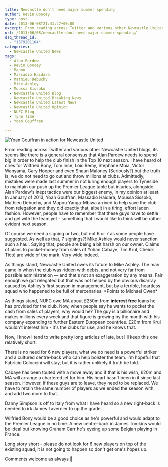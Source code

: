 ```yaml
---
title: Newcastle don’t need major summer spending
author: Kevin Doocey
type: post
date: 2013-06-08T21:41:47+00:00
excerpt: From reading across Twitter and various other Newcastle United blogs, its seems like there is a general concensus that Alan Pardew needs to spend big in order to help the club finish in the Top 10 next season. I have heard of..
url: /2013/06/08/newcastle-dont-need-major-summer-spending/
dsq_thread_id:
  - "1379201104"
categories:
  - Newcastle United News
tags:
  - Alan Pardew
  - Kevin Doocey
  - Mapou
  - Massadio Haidara
  - Mathieu Debuchy
  - Mike Ashley
  - Moussa Sissoko
  - Newcastle United Blog
  - Newcastle United Breaking News
  - Newcastle United Latest News
  - Newcastle United Opinion
  - NUFC Blog
  - Tyne Time
  - Yoan Gouffran

---
```

![Yoan Gouffran in action for Newcastle United](https://www.tynetime.com/wp-content/uploads/2013/06/Yoan-Gouffran-Newcastle.jpg "Gouffran - Originally a summer target along with Sissoko but acquired in Jan")

From reading across Twitter and various other Newcastle United blogs, its seems like there is a general consensus that Alan Pardew needs to spend big in order to help the club finish in the Top 10 next season. I have heard of cries for Wilfried Bony, Tom Ince, Loic Remy, Stephane Mbia, Victor Wanyama, Gary Hooper and even Shaun Maloney (Seriously?) but the truth is, we do not need to go out and throw millions at clubs. Admittedly, mistakes were made last summer in not luring enough players to Tyneside to maintain our push up the Premier League table but injuries, alongside Alan Pardew's inept tactics were our biggest enemy, in my opinion at least. In January of 2013, Yoan Gouffran, Massadio Haidara, Moussa Sissoko, Mathieu Debuchy, and Mapou Yanga-Mbiwa arrived to  help save the club from relegation and they did exactly that, albeit in a tiring, effort laden fashion. However, people have to remember that these guys have to settle and gel with the team yet - something that I would like to think will be rather evident next season.

Of course we need a signing or two, but not 6 or 7 as some people have suggested. As well as that, 7 signings?! Mike Ashley would never sanction such a haul. Saying that, people are being a bit harsh on our owner. Claims of plans to pocket-money from sales of Yohan Cabaye, Tim Krul, Cheick Tioté are wide of the mark. Very wide indeed.

As things stand, Newcastle United owes its future to Mike Ashley. The man came in when the club was ridden with debts, and not very far from possible administration — and that's not an exaggeration by any means. Fair enough we got relegated but that was not helped by the obvious disarray caused by Ashley's first season in management, but by a terrible, heartless squad who happened to be full of mercenaries. \*Points to Michael Owen\*

As things stand, NUFC owe MA about £250m from **interest free** loans he has provided for the club. Now, when people say he wants to pocket the cash from sales of players, why would he? The guy is a billionaire and makes millions every week and that figure is growing by the month with his company expanding to further Eastern European countries. £20m from Krul wouldn't interest him - it's the clubs for use, and he knows that.

Now, I know I tend to write pretty long articles of late, but I'll keep this one relatively short.

There is no need for 6 new players, what we do need is a powerful striker and a cultured centre-back who can help bolster the team. I'm hopeful that Fabricio Coloccini will stay, but it is rather unlikely if truth be told.

Cabaye has been touted with a move away and if that is his wish, £20m and MA will arrange a chartered jet for him. His heart hasn't been in it since last season. However, if these guys are to leave, they need to be replaced. We have to retain the same number of players as we ended the season with, and add two more to that.

Danny Simpson is off to Italy from what I have heard so a new right-back is needed to irk James Tavernier to up the grade.

Wilfried Bony would be a good choice as he's powerful and would adapt to the Premier League in no time. A new centre-back in James Tomkins would be ideal but knowing Graham Carr he's eyeing up some Belgian playing in France.

Long story short - please do not look for 6 new players on top of the existing squad, it is not going to happen so don't get one's hopes up.

Comments welcome as always 🙂

